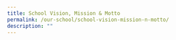 ```yaml
---
title: School Vision, Mission & Motto
permalink: /our-school/school-vision-mission-n-motto/
description: ""
---
```

